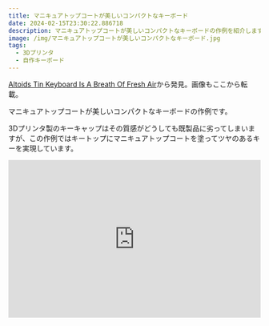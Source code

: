 ```yaml
---
title: マニキュアトップコートが美しいコンパクトなキーボード
date: 2024-02-15T23:30:22.886718
description: マニキュアトップコートが美しいコンパクトなキーボードの作例を紹介します。
image: /img/マニキュアトップコートが美しいコンパクトなキーボード.jpg
tags:
  - 3Dプリンタ
  - 自作キーボード
---
```

[Altoids Tin Keyboard Is A Breath Of Fresh Air](https://hackaday.com/2024/02/04/altoids-tin-keyboard-is-a-breath-of-fresh-air/)から発見。画像もここから転載。

マニキュアトップコートが美しいコンパクトなキーボードの作例です。

3Dプリンタ製のキーキャップはその質感がどうしても既製品に劣ってしまいますが、この作例ではキートップにマニキュアトップコートを塗ってツヤのあるキーを実現しています。

<iframe width="100%" height="315" src="https://www.youtube.com/embed/VZ1lAV-ThZo" title="YouTube video player" frameborder="0" allow="accelerometer; autoplay; clipboard-write; encrypted-media; gyroscope; picture-in-picture" allowfullscreen></iframe>
